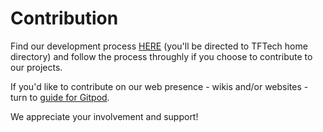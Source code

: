# Contribution

Find our development process [HERE](https://github.com/threefoldtech/home/blob/master/contribution/development_process.md) (you'll be directed to TFTech home directory) and follow the process throughly if you choose to contribute to our projects.

If you'd like to contribute on our web presence - wikis and/or websites - turn to [guide for Gitpod](/gitpod).

We appreciate your involvement and support!

